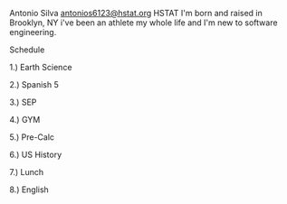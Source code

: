 Antonio Silva
antonios6123@hstat.org
HSTAT
I'm born and raised in Brooklyn, NY i've been an athlete my whole life and I'm new to software engineering.

Schedule

1.) Earth Science

2.) Spanish 5

3.) SEP 

4.) GYM

5.) Pre-Calc

6.) US History

7.) Lunch 

8.) English

